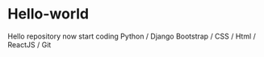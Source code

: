 # Hello-world
Hello repository
now start coding Python / Django
Bootstrap / CSS / Html / ReactJS / Git

